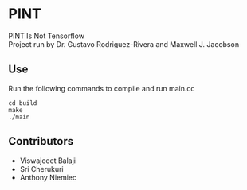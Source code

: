 # PINT
PINT Is Not Tensorflow\
Project run by Dr. Gustavo Rodriguez-Rivera and Maxwell J. Jacobson

## Use
Run the following commands to compile and run main.cc
```
cd build
make
./main
```

## Contributors
- Viswajeeet Balaji
- Sri Cherukuri
- Anthony Niemiec
